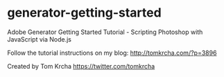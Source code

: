 generator-getting-started
=========================

Adobe Generator Getting Started Tutorial - Scripting Photoshop with JavaScript via Node.js

Follow the tutorial instructions on my blog: http://tomkrcha.com/?p=3896

Created by Tom Krcha https://twitter.com/tomkrcha
